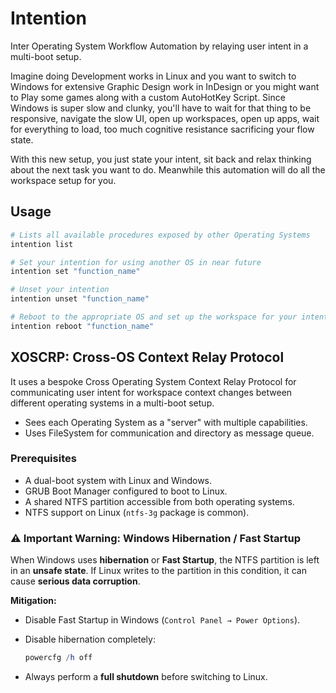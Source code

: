 # Intention

Inter Operating System Workflow Automation by relaying user intent in a multi-boot setup.

Imagine doing Development works in Linux and you want to switch to Windows for extensive Graphic Design work in InDesign or you might want to Play some games along with a custom AutoHotKey Script. Since Windows is super slow and clunky, you'll have to wait for that thing to be responsive, navigate the slow UI, open up workspaces, open up apps, wait for everything to load, too much cognitive resistance sacrificing your flow state.

With this new setup, you just state your intent, sit back and relax thinking about the next task you want to do. Meanwhile this automation will do all the workspace setup for you.

## Usage

```bash
# Lists all available procedures exposed by other Operating Systems
intention list

# Set your intention for using another OS in near future
intention set "function_name"

# Unset your intention
intention unset "function_name"

# Reboot to the appropriate OS and set up the workspace for your intention
intention reboot "function_name"
```

## XOSCRP: Cross-OS Context Relay Protocol

It uses a bespoke Cross Operating System Context Relay Protocol for communicating user intent for workspace context changes between different operating systems in a multi-boot setup.

- Sees each Operating System as a "server" with multiple capabilities.
- Uses FileSystem for communication and directory as message queue.

### Prerequisites

- A dual-boot system with Linux and Windows.
- GRUB Boot Manager configured to boot to Linux.
- A shared NTFS partition accessible from both operating systems.
- NTFS support on Linux (`ntfs-3g` package is common).

### ⚠️ Important Warning: Windows Hibernation / Fast Startup

When Windows uses **hibernation** or **Fast Startup**, the NTFS partition is left in an **unsafe state**.
If Linux writes to the partition in this condition, it can cause **serious data corruption**.

**Mitigation:**

- Disable Fast Startup in Windows (`Control Panel → Power Options`).
- Disable hibernation completely:

  ```powershell
  powercfg /h off
  ```

- Always perform a **full shutdown** before switching to Linux.
